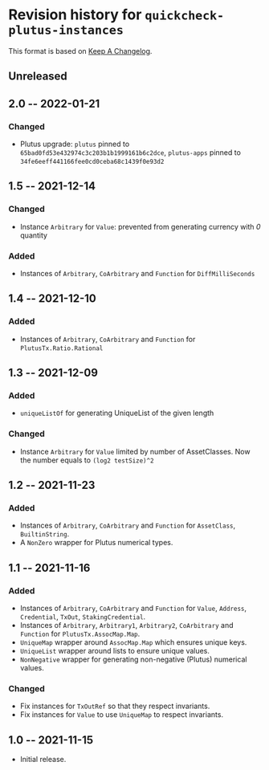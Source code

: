 # Revision history for `quickcheck-plutus-instances`

This format is based on [Keep A Changelog](https://keepachangelog.com/en/1.0.0).

## Unreleased

## 2.0 -- 2022-01-21

### Changed
  
* Plutus upgrade: `plutus` pinned to `65bad0fd53e432974c3c203b1b1999161b6c2dce`, 
  `plutus-apps` pinned to `34fe6eeff441166fee0cd0ceba68c1439f0e93d2`

## 1.5 -- 2021-12-14

### Changed

* Instance `Arbitrary` for `Value`:
  prevented from generating currency with _0_ quantity

### Added

* Instances of `Arbitrary`, `CoArbitrary` and `Function` for
  `DiffMilliSeconds`

## 1.4 -- 2021-12-10

### Added

* Instances of `Arbitrary`, `CoArbitrary` and `Function` for
  `PlutusTx.Ratio.Rational`

## 1.3 -- 2021-12-09

### Added

* `uniqueListOf` for generating UniqueList of the given length

### Changed

* Instance `Arbitrary` for `Value` limited by number of AssetClasses.
  Now the number equals to `(log2 testSize)^2`

## 1.2 -- 2021-11-23

### Added

* Instances of `Arbitrary`, `CoArbitrary` and `Function` for `AssetClass`,
  `BuiltinString`.
* A `NonZero` wrapper for Plutus numerical types.

## 1.1 -- 2021-11-16

### Added

* Instances of `Arbitrary`, `CoArbitrary` and `Function` for
  `Value`, `Address`, `Credential`, `TxOut`, `StakingCredential`. 
* Instances of `Arbitrary`, `Arbitrary1`, `Arbitrary2`, `CoArbitrary` and
  `Function` for `PlutusTx.AssocMap.Map`.
* `UniqueMap` wrapper around `AssocMap.Map` which ensures unique keys.
* `UniqueList` wrapper around lists to ensure unique values.
* `NonNegative` wrapper for generating non-negative (Plutus) numerical values.

### Changed

* Fix instances for `TxOutRef` so that they respect invariants.
* Fix instances for `Value` to use `UniqueMap` to respect invariants.

## 1.0 -- 2021-11-15

* Initial release.
